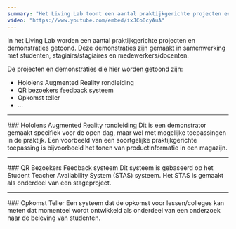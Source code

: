 ```yaml
---
summary: "Het Living Lab toont een aantal praktijkgerichte projecten en demonstrators gemaakt door studenten, stagiairs/stagiaires en medewerkers."
video: "https://www.youtube.com/embed/ixJCo0cyAuA"
---
```

In het Living Lab worden een aantal praktijkgerichte projecten en demonstraties getoond. Deze demonstraties zijn gemaakt in samenwerking met studenten, stagiairs/stagiaires en medewerkers/docenten.

De projecten en demonstraties die hier worden getoond zijn:
* Hololens Augmented Reality rondleiding
* QR bezoekers feedback systeem
* Opkomst teller
* ...

<hr>
### Hololens Augmented Reality rondleiding
Dit is een demonstrator gemaakt specifiek voor de open dag, maar wel met mogelijke toepassingen in de praktijk. Een voorbeeld van een soortgelijke praktijkgerichte toepassing is bijvoorbeeld het tonen van productinformatie in een magazijn.

<hr>
### QR Bezoekers Feedback systeem
Dit systeem is gebaseerd op het Student Teacher Availability System (STAS) systeem. Het STAS is gemaakt als onderdeel van een stageproject.

<hr>
### Opkomst Teller
Een systeem dat de opkomst voor lessen/colleges kan meten dat momenteel wordt ontwikkeld als onderdeel van een onderzoek naar de beleving van studenten.
